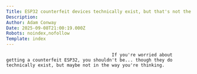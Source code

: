 ```yaml
---
Title: ESP32 counterfeit devices technically exist, but that's not the full story
Description: 
Author: Adam Conway
Date: 2025-09-08T21:00:19.000Z
Robots: noindex,nofollow
Template: index
---
```


                                            If you're worried about getting a counterfeit ESP32, you shouldn't be... though they do technically exist, but maybe not in the way you're thinking.
                                        